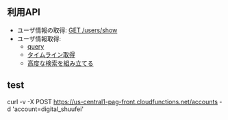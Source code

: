 ## 利用API

- ユーザ情報の取得: [GET /users/show](https://developer.twitter.com/en/docs/accounts-and-users/follow-search-get-users/api-reference/get-users-show)
- ユーザ情報取得: 
    - [query](https://developer.twitter.com/en/docs/tweets/search/guides/standard-operators.html)
    - [タイムライン取得](http://westplain.sakuraweb.com/translate/twitter/Documentation/REST-APIs/Public-API/Working-with-Timelines.cgi)
    - [高度な検索を組み立てる](https://twitter.com/search-advanced)

## test
curl -v -X POST https://us-central1-pag-front.cloudfunctions.net/accounts -d 'account=digital_shuufei'